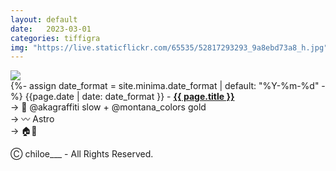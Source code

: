 ```yaml
---
layout: default
date:   2023-03-01
categories: tiffigra
img: "https://live.staticflickr.com/65535/52817293293_9a8ebd73a8_h.jpg"
---
```


<picture>
    <source srcset="{{page.img}}" media="(min-width: 800px)">
    <img src="{{page.img}}" />
</picture>

<br>
{%- assign date_format = site.minima.date_format | default: "%Y-%m-%d" -%} 
<span class="post-meta">{{page.date | date: date_format }} - </span><a style="font-weight: 700;" href="https://www.instagram.com/chiloe____/">{{ page.title }}</a><br>
<span class="post-meta">
→ 🥫 @akagraffiti slow + @montana_colors gold<br>
→ 〰️ Astro <br>
→ 🏠🥖
</span>

<span class="post-meta" onclick="window.location='https://www.instagram.com/chiloe____/'">Ⓒ chiloe___ - All Rights Reserved.</span>